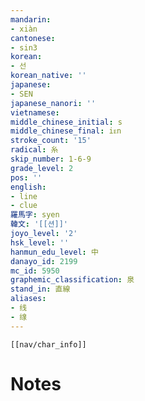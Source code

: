 ```yaml
---
mandarin:
- xiàn
cantonese:
- sin3
korean:
- 선
korean_native: ''
japanese:
- SEN
japanese_nanori: ''
vietnamese:
middle_chinese_initial: s
middle_chinese_final: iᴇn
stroke_count: '15'
radical: 糸
skip_number: 1-6-9
grade_level: 2
pos: ''
english:
- line
- clue
羅馬字: syen
韓文: '[[션]]'
joyo_level: '2'
hsk_level: ''
hanmun_edu_level: 中
danayo_id: 2199
mc_id: 5950
graphemic_classification: 泉
stand_in: 直線
aliases:
- 线
- 缐
---
```

```meta-bind-embed
[[nav/char_info]]
```

# Notes
